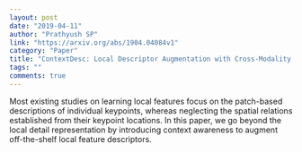 ```yaml
---
layout: post
date: "2019-04-11"
author: "Prathyush SP"
link: "https://arxiv.org/abs/1904.04084v1"
category: "Paper"
title: "ContextDesc: Local Descriptor Augmentation with Cross-Modality Context"
tags: ""
comments: true
---
```

Most existing studies on learning local features focus on the patch-based descriptions of individual keypoints, whereas neglecting the spatial relations established from their keypoint locations. In this paper, we go beyond the local detail representation by introducing context awareness to augment off-the-shelf local feature descriptors. 